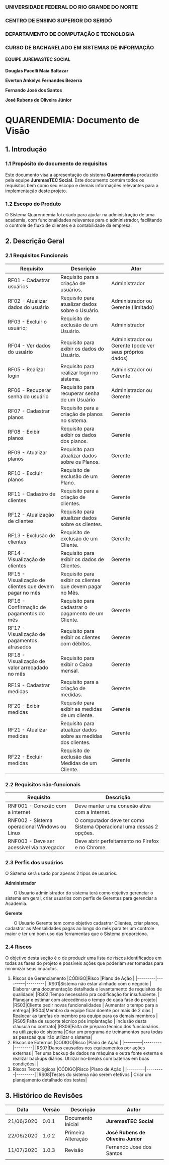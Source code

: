 ### UNIVERSIDADE FEDERAL DO RIO GRANDE DO NORTE

### CENTRO DE ENSINO SUPERIOR DO SERIDÓ

### DEPARTAMENTO DE COMPUTAÇÃO E TECNOLOGIA

### CURSO DE BACHARELADO EM SISTEMAS DE INFORMAÇÃO

#### EQUIPE JUREMASTEC SOCIAL

**Douglas Pacelli Maia Baltazar**

**Everton Ankelys Fernandes Bezerra**

**Fernando José dos Santos**

**José Rubens de Oliveira Júnior**

# QUARENDEMIA: Documento de Visão

## 1. Introdução

### 1.1 Propósito do documento de requisitos

Este documento visa a apresentação do sistema **Quarendemia** produzido pela equipe **JuremasTEC Social**. Este documento contém todos os requisitos bem como seu escopo e demais informações relevantes para a implementação deste projeto.

### 1.2 Escopo do Produto

O Sistema Quarendemia foi criado para ajudar na administração de uma academia, com funcionalidades relevantes para o administrador, facilitando o controle de fluxo de clientes e a contabilidade da empresa.

## 2. Descrição Geral

### 2.1 Requisitos Funcionais

| Requisito                                              | Descrição                                                     | Ator                                                    |
| ------------------------------------------------------ | ------------------------------------------------------------- | ------------------------------------------------------- |
| RF01 - Cadastrar usuários                              | Requisito para a criação de usuários.                         | Administrador                                           |
| RF02 - Atualizar dados do usuário                      | Requisito para atualizar dados sobre o Usuário.               | Administrador ou Gerente (limitado)                     |
| RF03 - Excluir o usuário;                              | Requisito de exclusão de um Usuário.                          | Administrador                                           |
| RF04 - Ver dados do usuário                            | Requisito para exibir os dados do Usuário.                    | Administrador ou Gerente (pode ver seus próprios dados) |
| RF05 - Realizar login                                  | Requisito para realizar login no sistema.                     | Administrador ou Gerente                                |
| RF06 - Recuperar senha do usuário                      | Requisito para recuperar senha de um Usuário                  | Administrador ou Gerente                                |
| RF07 - Cadastrar planos                                | Requisito para a criação de planos no sistema.                | Gerente                                                 |
| RF08 - Exibir planos                                   | Requisito para exibir os dados dos planos.                    | Gerente                                                 |
| RF09 - Atualizar planos                                | Requisito para atualizar dados sobre os Planos.               | Gerente                                                 |
| RF10 - Excluir planos                                  | Requisito de exclusão de um Plano.                            | Gerente                                                 |
| RF11 - Cadastro de clientes                            | Requisito para a criação de clientes.                         | Gerente                                                 |
| RF12 - Atualização de clientes                         | Requisito para atualizar dados sobre os clientes.             | Gerente                                                 |
| RF13 - Exclusão de clientes                            | Requisito de exclusão de um Cliente.                          | Gerente                                                 |
| RF14 - Visualização de clientes                        | Requisito para exibir os dados de Clientes.                   | Gerente                                                 |
| RF15 - Visualização de clientes que devem pagar no mês | Requisito para exibir os clientes que devem pagar no Mês.     | Gerente                                                 |
| RF16 - Confirmação de pagamentos do mês                | Requisito para cadastrar o pagamento de um Cliente.           | Gerente                                                 |
| RF17 - Visualização de pagamentos atrasados            | Requisito para exibir os clientes com débitos.                | Gerente                                                 |
| RF18 - Visualização de valor arrecadado no mês         | Requisito para exibir o Caixa mensal.                         | Gerente                                                 |
| RF19 - Cadastrar medidas                               | Requisito para a criação de medidas.                          | Gerente                                                 |
| RF20 - Exibir medidas                                  | Requisito para exibir as medidas de um cliente.               | Gerente                                                 |
| RF21 - Atualizar medidas                               | Requisito para atualizar dados sobre as medidas dos clientes. | Gerente                                                 |
| RF22 - Excluir medidas                                 | Requisito de exclusão das Medidas de um Cliente.              | Gerente                                                 |

### 2.2 Requisitos não-funcionais

| Requisito                                     | Descrição                                                           |
| --------------------------------------------- | ------------------------------------------------------------------- |
| RNF001 - Conexão com a internet               | Deve manter uma conexão ativa com a Internet.                       |
| RNF002 - Sistema operacional Windows ou Linux | O computador deve ter como Sistema Operacional uma dessas 2 opções. |
| RNF003 - Deve ser acessível via navegador     | Deve abrir perfeitamento no Firefox e no Chrome.                    |

### 2.3 Perfis dos usuários

O Sistema será usado por apenas 2 tipos de usuarios.

**Administrador**


&nbsp;&nbsp;&nbsp;&nbsp;&nbsp;&nbsp; O Usuario administrador do sistema terá como objetivo gerenciar o sistema em geral, criar usuarios com perfis de Gerentes para gerenciar a Academia.

**Gerente**

&nbsp;&nbsp;&nbsp;&nbsp;&nbsp;&nbsp; O Usuario Gerente tem como objetivo cadastrar Clientes, criar planos, cadastrar as Mensalidades pagas ao longo do mês para ter um controle maior e ter um bom uso das ferramentas que o Sistema proporciona. 

### 2.4 Riscos

O objetivo desta seção é o de produzir uma lista de riscos identificados em todas as fases do projeto e possíveis ações que poderiam ser tomadas para minimizar seus impactos.

1. Riscos de Gerenciamento
   |CÓDIGO|Risco |Plano de Ação |
   |---------|---------|---------|
   |RS01|Sistema não estar alinhado com o negócio | Elaborar uma documentação detalhada e levantamento de requisitos de qualidade|
   |RS02|Tempo necessário pra codificação for insufuciente. | Planejar e estimar com atecedência o tempo de cada fase do projeto|
   |RS03|Cliente pedir novas funcionalidades | Aumentar o tempo para a entrega|
   |RS04|Membro da equipe ficar doente por mais de 2 dias | Realocar as tarefas do membro pra equipe para os demais membros |
   |RS05|Falta de suporte técnico pós implantação | Inclusão desta cláusula no contrato|
   |RS06|Falta de preparo técnico dos funcionários na utilização do sistema |Criar um programa de treinamentos para todas as pessoas que irão utilizar o sistema|
2. Riscos de Externos
   |CÓDIGO|Risco |Plano de Ação |
   |---------|---------|---------|
   |RS07|Danos causados nos equipamentos por ações externas | Ter uma backup de dados na máquina e outra fonte externa e realizar backups diários. Utilizar no-breaks com baterias em boas condições|
   |
3. Riscos Tecnológicos
   |CÓDIGO|Risco |Plano de Ação |
   |---------|---------|---------|
   |RS08|Testes do sistema não serem efetivos | Criar um planejamento detalhado dos testes|

## 3. Histórico de Revisões

| Data       | Versão | Descrição          | Autor                              |
| ---------- | ------ | ------------------ | ---------------------------------- |
| 21/06/2020 | 0.0.1  | Documento Inicial  | **JuremasTEC Social**              |
| 22/06/2020 | 1.0.2  | Primeira Alteração | **José Rubens de Oliveira Junior** |
| 11/07/2020 | 1.0.3  | Revisão            | Fernando José dos Santos           |
|            |        |                    |                                    |
